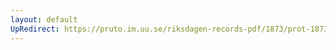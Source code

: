 ```yaml
---
layout: default
UpRedirect: https://pruto.im.uu.se/riksdagen-records-pdf/1873/prot-1873--ak--128/prot-1873--ak--128_000.pdf
---
```


